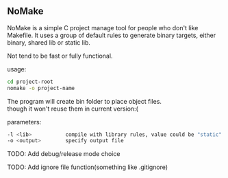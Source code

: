 ## NoMake
NoMake is a simple C project manage tool for people who don't like Makefile.
It uses a group of default rules to generate binary targets, either binary, shared lib or static lib.

Not tend to be fast or fully functional.

usage:
```bash
cd project-root
nomake -o project-name
```

The program will create bin folder to place object files.   
though it won't reuse them in current version:(

parameters:
```bash
-l <lib>           compile with library rules, value could be "static" or "shared"
-o <output>        specify output file
```
TODO: Add debug/release mode choice

TODO: Add ignore file function(something like .gitignore)